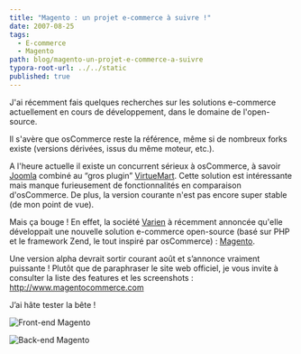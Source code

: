 ```yaml
---
title: "Magento : un projet e-commerce à suivre !"
date: 2007-08-25
tags:
  - E-commerce
  - Magento
path: blog/magento-un-projet-e-commerce-a-suivre
typora-root-url: ../../static
published: true
---
```

J'ai récemment fais quelques recherches sur les solutions e-commerce actuellement en cours de développement, dans le domaine de l'open-source.

Il s'avère que osCommerce reste la référence, même si de nombreux forks existe (versions dérivées, issus du même moteur, etc.).

A l'heure actuelle il existe un concurrent sérieux à osCommerce, à savoir [Joomla](http://www.joomla.fr/) combiné au “gros plugin” [VirtueMart](http://virtuemart.net/). Cette solution est intéressante mais manque furieusement de fonctionnalités en comparaison d'osCommerce. De plus, la version courante n'est pas encore super stable (de mon point de vue).
<!-- excerpt -->
Mais ça bouge ! En effet, la société [Varien](http://www.varien.com/) à récemment annoncée qu'elle développait une nouvelle solution e-commerce open-source (basé sur PHP et le framework Zend, le tout inspiré par osCommerce) : [Magento](http://www.magentocommerce.com/).

Une version alpha devrait sortir courant août et s’annonce vraiment puissante ! Plutôt que de paraphraser le site web officiel, je vous invite à consulter la liste des features et les screenshots : <http://www.magentocommerce.com>

J’ai hâte tester la bête !

![Front-end Magento](/images/magento-homepage.jpg)

![Back-end Magento](/images/magento-admin-products.jpg)
